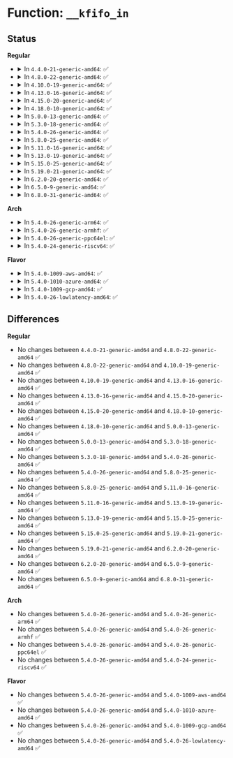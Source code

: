 # Function: <code>__kfifo_in</code>

## Status
<b>Regular</b>
<ul>
<li>
<details>
<summary>In <code>4.4.0-21-generic-amd64</code>: ✅</summary>

```c
unsigned int __kfifo_in(struct __kfifo * fifo, const void * buf, unsigned int len)
```

```json
{
  "name": "__kfifo_in",
  "collision_type": "Unique Global",
  "inline_type": "No",
  "funcs": [
    {
      "addr": 18446744071583032368,
      "name": "__kfifo_in",
      "external": true,
      "loc": "lib/kfifo.c:126",
      "file": "lib/kfifo.c",
      "inline": "seen, unknown",
      "caller_inline": [],
      "caller_func": [
        "drivers/tty/serial/kgdb_nmi.c:kgdb_nmi_poll_knock"
      ]
    }
  ],
  "symbols": [
    {
      "addr": 18446744071583032368,
      "name": "__kfifo_in",
      "section": ".text",
      "bind": "STB_GLOBAL",
      "size": 66
    }
  ]
}
```
</details>
</li>
<li>
<details>
<summary>In <code>4.8.0-22-generic-amd64</code>: ✅</summary>

```c
unsigned int __kfifo_in(struct __kfifo * fifo, const void * buf, unsigned int len)
```

```json
{
  "name": "__kfifo_in",
  "collision_type": "Unique Global",
  "inline_type": "No",
  "funcs": [
    {
      "addr": 18446744071583324832,
      "name": "__kfifo_in",
      "external": true,
      "loc": "lib/kfifo.c:126",
      "file": "lib/kfifo.c",
      "inline": "seen, unknown",
      "caller_inline": [],
      "caller_func": [
        "drivers/tty/serial/kgdb_nmi.c:kgdb_nmi_poll_knock"
      ]
    }
  ],
  "symbols": [
    {
      "addr": 18446744071583324832,
      "name": "__kfifo_in",
      "section": ".text",
      "bind": "STB_GLOBAL",
      "size": 66
    }
  ]
}
```
</details>
</li>
<li>
<details>
<summary>In <code>4.10.0-19-generic-amd64</code>: ✅</summary>

```c
unsigned int __kfifo_in(struct __kfifo * fifo, const void * buf, unsigned int len)
```

```json
{
  "name": "__kfifo_in",
  "collision_type": "Unique Global",
  "inline_type": "No",
  "funcs": [
    {
      "addr": 18446744071583449744,
      "name": "__kfifo_in",
      "external": true,
      "loc": "lib/kfifo.c:126",
      "file": "lib/kfifo.c",
      "inline": "seen, unknown",
      "caller_inline": [],
      "caller_func": [
        "drivers/tty/serial/kgdb_nmi.c:kgdb_nmi_poll_knock"
      ]
    }
  ],
  "symbols": [
    {
      "addr": 18446744071583449744,
      "name": "__kfifo_in",
      "section": ".text",
      "bind": "STB_GLOBAL",
      "size": 66
    }
  ]
}
```
</details>
</li>
<li>
<details>
<summary>In <code>4.13.0-16-generic-amd64</code>: ✅</summary>

```c
unsigned int __kfifo_in(struct __kfifo * fifo, const void * buf, unsigned int len)
```

```json
{
  "name": "__kfifo_in",
  "collision_type": "Unique Global",
  "inline_type": "No",
  "funcs": [
    {
      "addr": 18446744071583470336,
      "name": "__kfifo_in",
      "external": true,
      "loc": "lib/kfifo.c:126",
      "file": "lib/kfifo.c",
      "inline": "seen, unknown",
      "caller_inline": [],
      "caller_func": [
        "drivers/tty/serial/kgdb_nmi.c:kgdb_nmi_poll_knock"
      ]
    }
  ],
  "symbols": [
    {
      "addr": 18446744071583470336,
      "name": "__kfifo_in",
      "section": ".text",
      "bind": "STB_GLOBAL",
      "size": 66
    }
  ]
}
```
</details>
</li>
<li>
<details>
<summary>In <code>4.15.0-20-generic-amd64</code>: ✅</summary>

```c
unsigned int __kfifo_in(struct __kfifo * fifo, const void * buf, unsigned int len)
```

```json
{
  "name": "__kfifo_in",
  "collision_type": "Unique Global",
  "inline_type": "No",
  "funcs": [
    {
      "addr": 18446744071583651280,
      "name": "__kfifo_in",
      "external": true,
      "loc": "lib/kfifo.c:126",
      "file": "lib/kfifo.c",
      "inline": "seen, unknown",
      "caller_inline": [],
      "caller_func": [
        "drivers/tty/serial/kgdb_nmi.c:kgdb_nmi_poll_knock",
        "drivers/usb/host/xhci-dbgtty.c:dbc_tty_write"
      ]
    }
  ],
  "symbols": [
    {
      "addr": 18446744071583651280,
      "name": "__kfifo_in",
      "section": ".text",
      "bind": "STB_GLOBAL",
      "size": 66
    }
  ]
}
```
</details>
</li>
<li>
<details>
<summary>In <code>4.18.0-10-generic-amd64</code>: ✅</summary>

```c
unsigned int __kfifo_in(struct __kfifo * fifo, const void * buf, unsigned int len)
```

```json
{
  "name": "__kfifo_in",
  "collision_type": "Unique Global",
  "inline_type": "No",
  "funcs": [
    {
      "addr": 18446744071583869328,
      "name": "__kfifo_in",
      "external": true,
      "loc": "lib/kfifo.c:126",
      "file": "lib/kfifo.c",
      "inline": "seen, unknown",
      "caller_inline": [],
      "caller_func": [
        "drivers/tty/serial/kgdb_nmi.c:kgdb_nmi_poll_knock",
        "drivers/usb/host/xhci-dbgtty.c:dbc_tty_write"
      ]
    }
  ],
  "symbols": [
    {
      "addr": 18446744071583869328,
      "name": "__kfifo_in",
      "section": ".text",
      "bind": "STB_GLOBAL",
      "size": 46
    }
  ]
}
```
</details>
</li>
<li>
<details>
<summary>In <code>5.0.0-13-generic-amd64</code>: ✅</summary>

```c
unsigned int __kfifo_in(struct __kfifo * fifo, const void * buf, unsigned int len)
```

```json
{
  "name": "__kfifo_in",
  "collision_type": "Unique Global",
  "inline_type": "No",
  "funcs": [
    {
      "addr": 18446744071583954624,
      "name": "__kfifo_in",
      "external": true,
      "loc": "lib/kfifo.c:126",
      "file": "lib/kfifo.c",
      "inline": "seen, unknown",
      "caller_inline": [],
      "caller_func": [
        "drivers/tty/serial/kgdb_nmi.c:kgdb_nmi_poll_knock",
        "drivers/usb/host/xhci-dbgtty.c:dbc_tty_write"
      ]
    }
  ],
  "symbols": [
    {
      "addr": 18446744071583954624,
      "name": "__kfifo_in",
      "section": ".text",
      "bind": "STB_GLOBAL",
      "size": 46
    }
  ]
}
```
</details>
</li>
<li>
<details>
<summary>In <code>5.3.0-18-generic-amd64</code>: ✅</summary>

```c
unsigned int __kfifo_in(struct __kfifo * fifo, const void * buf, unsigned int len)
```

```json
{
  "name": "__kfifo_in",
  "collision_type": "Unique Global",
  "inline_type": "No",
  "funcs": [
    {
      "addr": 18446744071584134480,
      "name": "__kfifo_in",
      "external": true,
      "loc": "lib/kfifo.c:113",
      "file": "lib/kfifo.c",
      "inline": "seen, unknown",
      "caller_inline": [],
      "caller_func": [
        "drivers/pci/pcie/aer.c:aer_recover_queue",
        "drivers/tty/serial/kgdb_nmi.c:kgdb_nmi_poll_knock",
        "drivers/usb/host/xhci-dbgtty.c:dbc_tty_write"
      ]
    }
  ],
  "symbols": [
    {
      "addr": 18446744071584134480,
      "name": "__kfifo_in",
      "section": ".text",
      "bind": "STB_GLOBAL",
      "size": 53
    }
  ]
}
```
</details>
</li>
<li>
<details>
<summary>In <code>5.4.0-26-generic-amd64</code>: ✅</summary>

```c
unsigned int __kfifo_in(struct __kfifo * fifo, const void * buf, unsigned int len)
```

```json
{
  "name": "__kfifo_in",
  "collision_type": "Unique Global",
  "inline_type": "No",
  "funcs": [
    {
      "addr": 18446744071584256880,
      "name": "__kfifo_in",
      "external": true,
      "loc": "lib/kfifo.c:113",
      "file": "lib/kfifo.c",
      "inline": "seen, unknown",
      "caller_inline": [],
      "caller_func": [
        "drivers/pci/pcie/aer.c:aer_recover_queue",
        "drivers/tty/serial/kgdb_nmi.c:kgdb_nmi_poll_knock",
        "drivers/usb/host/xhci-dbgtty.c:dbc_tty_write"
      ]
    }
  ],
  "symbols": [
    {
      "addr": 18446744071584256880,
      "name": "__kfifo_in",
      "section": ".text",
      "bind": "STB_GLOBAL",
      "size": 53
    }
  ]
}
```
</details>
</li>
<li>
<details>
<summary>In <code>5.8.0-25-generic-amd64</code>: ✅</summary>

```c
unsigned int __kfifo_in(struct __kfifo * fifo, const void * buf, unsigned int len)
```

```json
{
  "name": "__kfifo_in",
  "collision_type": "Unique Global",
  "inline_type": "No",
  "funcs": [
    {
      "addr": 18446744071584664384,
      "name": "__kfifo_in",
      "external": true,
      "loc": "lib/kfifo.c:113",
      "file": "lib/kfifo.c",
      "inline": "seen, unknown",
      "caller_inline": [],
      "caller_func": [
        "drivers/gpio/gpiolib.c:lineevent_irq_thread",
        "drivers/pci/pcie/aer.c:aer_recover_queue",
        "drivers/tty/serial/kgdb_nmi.c:kgdb_nmi_poll_one_knock",
        "drivers/usb/host/xhci-dbgtty.c:dbc_tty_write"
      ]
    }
  ],
  "symbols": [
    {
      "addr": 18446744071584664384,
      "name": "__kfifo_in",
      "section": ".text",
      "bind": "STB_GLOBAL",
      "size": 53
    }
  ]
}
```
</details>
</li>
<li>
<details>
<summary>In <code>5.11.0-16-generic-amd64</code>: ✅</summary>

```c
unsigned int __kfifo_in(struct __kfifo * fifo, const void * buf, unsigned int len)
```

```json
{
  "name": "__kfifo_in",
  "collision_type": "Unique Global",
  "inline_type": "No",
  "funcs": [
    {
      "addr": 18446744071584781712,
      "name": "__kfifo_in",
      "external": true,
      "loc": "lib/kfifo.c:113",
      "file": "lib/kfifo.c",
      "inline": "seen, unknown",
      "caller_inline": [],
      "caller_func": [
        "drivers/gpio/gpiolib-cdev.c:linereq_put_event",
        "drivers/pci/pcie/aer.c:aer_recover_queue",
        "drivers/tty/serial/kgdb_nmi.c:kgdb_nmi_poll_one_knock",
        "drivers/usb/host/xhci-dbgtty.c:dbc_tty_write"
      ]
    }
  ],
  "symbols": [
    {
      "addr": 18446744071584781712,
      "name": "__kfifo_in",
      "section": ".text",
      "bind": "STB_GLOBAL",
      "size": 53
    }
  ]
}
```
</details>
</li>
<li>
<details>
<summary>In <code>5.13.0-19-generic-amd64</code>: ✅</summary>

```c
unsigned int __kfifo_in(struct __kfifo * fifo, const void * buf, unsigned int len)
```

```json
{
  "name": "__kfifo_in",
  "collision_type": "Unique Global",
  "inline_type": "No",
  "funcs": [
    {
      "addr": 18446744071584825728,
      "name": "__kfifo_in",
      "external": true,
      "loc": "lib/kfifo.c:113",
      "file": "lib/kfifo.c",
      "inline": "seen, unknown",
      "caller_inline": [],
      "caller_func": [
        "drivers/gpio/gpiolib-cdev.c:linereq_put_event",
        "drivers/pci/pcie/aer.c:aer_recover_queue",
        "drivers/tty/serial/kgdb_nmi.c:kgdb_nmi_poll_one_knock",
        "drivers/usb/host/xhci-dbgtty.c:dbc_tty_write"
      ]
    }
  ],
  "symbols": [
    {
      "addr": 18446744071584825728,
      "name": "__kfifo_in",
      "section": ".text",
      "bind": "STB_GLOBAL",
      "size": 53
    }
  ]
}
```
</details>
</li>
<li>
<details>
<summary>In <code>5.15.0-25-generic-amd64</code>: ✅</summary>

```c
unsigned int __kfifo_in(struct __kfifo * fifo, const void * buf, unsigned int len)
```

```json
{
  "name": "__kfifo_in",
  "collision_type": "Unique Global",
  "inline_type": "No",
  "funcs": [
    {
      "addr": 18446744071585244128,
      "name": "__kfifo_in",
      "external": true,
      "loc": "lib/kfifo.c:113",
      "file": "lib/kfifo.c",
      "inline": "seen, unknown",
      "caller_inline": [],
      "caller_func": [
        "drivers/gpio/gpiolib-cdev.c:linereq_put_event",
        "drivers/pci/pcie/aer.c:aer_recover_queue",
        "drivers/tty/serial/kgdb_nmi.c:kgdb_nmi_poll_one_knock",
        "drivers/usb/host/xhci-dbgtty.c:dbc_tty_write"
      ]
    }
  ],
  "symbols": [
    {
      "addr": 18446744071585244128,
      "name": "__kfifo_in",
      "section": ".text",
      "bind": "STB_GLOBAL",
      "size": 53
    }
  ]
}
```
</details>
</li>
<li>
<details>
<summary>In <code>5.19.0-21-generic-amd64</code>: ✅</summary>

```c
unsigned int __kfifo_in(struct __kfifo * fifo, const void * buf, unsigned int len)
```

```json
{
  "name": "__kfifo_in",
  "collision_type": "Unique Global",
  "inline_type": "No",
  "funcs": [
    {
      "addr": 18446744071586085408,
      "name": "__kfifo_in",
      "external": true,
      "loc": "lib/kfifo.c:113",
      "file": "lib/kfifo.c",
      "inline": "seen, unknown",
      "caller_inline": [],
      "caller_func": [
        "drivers/gpio/gpiolib-cdev.c:lineinfo_changed_notify",
        "drivers/gpio/gpiolib-cdev.c:lineevent_irq_thread",
        "drivers/gpio/gpiolib-cdev.c:linereq_put_event",
        "drivers/gpio/gpiolib-cdev.c:linereq_put_event",
        "drivers/pci/pcie/aer.c:aer_recover_queue",
        "drivers/tty/serial/kgdb_nmi.c:kgdb_nmi_poll_one_knock",
        "drivers/usb/host/xhci-dbgtty.c:dbc_tty_write"
      ]
    }
  ],
  "symbols": [
    {
      "addr": 18446744071586085408,
      "name": "__kfifo_in",
      "section": ".text",
      "bind": "STB_GLOBAL",
      "size": 58
    }
  ]
}
```
</details>
</li>
<li>
<details>
<summary>In <code>6.2.0-20-generic-amd64</code>: ✅</summary>

```c
unsigned int __kfifo_in(struct __kfifo * fifo, const void * buf, unsigned int len)
```

```json
{
  "name": "__kfifo_in",
  "collision_type": "Unique Global",
  "inline_type": "No",
  "funcs": [
    {
      "addr": 18446744071587068080,
      "name": "__kfifo_in",
      "external": true,
      "loc": "lib/kfifo.c:113",
      "file": "lib/kfifo.c",
      "inline": "seen, unknown",
      "caller_inline": [],
      "caller_func": [
        "drivers/gpio/gpiolib-cdev.c:lineinfo_changed_notify",
        "drivers/gpio/gpiolib-cdev.c:lineevent_irq_thread",
        "drivers/gpio/gpiolib-cdev.c:linereq_put_event",
        "drivers/gpio/gpiolib-cdev.c:linereq_put_event",
        "drivers/pci/pcie/aer.c:aer_recover_queue",
        "drivers/tty/serial/kgdb_nmi.c:kgdb_nmi_poll_one_knock",
        "drivers/usb/host/xhci-dbgtty.c:dbc_tty_write"
      ]
    }
  ],
  "symbols": [
    {
      "addr": 18446744071587068080,
      "name": "__kfifo_in",
      "section": ".text",
      "bind": "STB_GLOBAL",
      "size": 58
    }
  ]
}
```
</details>
</li>
<li>
<details>
<summary>In <code>6.5.0-9-generic-amd64</code>: ✅</summary>

```c
unsigned int __kfifo_in(struct __kfifo * fifo, const void * buf, unsigned int len)
```

```json
{
  "name": "__kfifo_in",
  "collision_type": "Unique Global",
  "inline_type": "No",
  "funcs": [
    {
      "addr": 18446744071587326656,
      "name": "__kfifo_in",
      "external": true,
      "loc": "lib/kfifo.c:113",
      "file": "lib/kfifo.c",
      "inline": "seen, unknown",
      "caller_inline": [],
      "caller_func": [
        "drivers/gpio/gpiolib-cdev.c:lineinfo_changed_notify",
        "drivers/gpio/gpiolib-cdev.c:lineevent_irq_thread",
        "drivers/gpio/gpiolib-cdev.c:linereq_put_event",
        "drivers/gpio/gpiolib-cdev.c:linereq_put_event",
        "drivers/pci/pcie/aer.c:aer_recover_queue",
        "drivers/tty/serial/kgdb_nmi.c:kgdb_nmi_poll_one_knock",
        "drivers/usb/host/xhci-dbgtty.c:dbc_tty_write"
      ]
    }
  ],
  "symbols": [
    {
      "addr": 18446744071587326656,
      "name": "__kfifo_in",
      "section": ".text",
      "bind": "STB_GLOBAL",
      "size": 58
    }
  ]
}
```
</details>
</li>
<li>
<details>
<summary>In <code>6.8.0-31-generic-amd64</code>: ✅</summary>

```c
unsigned int __kfifo_in(struct __kfifo * fifo, const void * buf, unsigned int len)
```

```json
{
  "name": "__kfifo_in",
  "collision_type": "Unique Global",
  "inline_type": "No",
  "funcs": [
    {
      "addr": 18446744071587610016,
      "name": "__kfifo_in",
      "external": true,
      "loc": "lib/kfifo.c:113",
      "file": "lib/kfifo.c",
      "inline": "seen, unknown",
      "caller_inline": [],
      "caller_func": [
        "drivers/gpio/gpiolib-cdev.c:lineinfo_changed_notify",
        "drivers/gpio/gpiolib-cdev.c:lineevent_irq_thread",
        "drivers/gpio/gpiolib-cdev.c:linereq_put_event",
        "drivers/gpio/gpiolib-cdev.c:linereq_put_event",
        "drivers/pci/pcie/aer.c:aer_recover_queue",
        "drivers/tty/serial/kgdb_nmi.c:kgdb_nmi_poll_one_knock",
        "drivers/usb/host/xhci-dbgtty.c:dbc_tty_write"
      ]
    }
  ],
  "symbols": [
    {
      "addr": 18446744071587610016,
      "name": "__kfifo_in",
      "section": ".text",
      "bind": "STB_GLOBAL",
      "size": 58
    }
  ]
}
```
</details>
</li>
</ul>
<b>Arch</b>
<ul>
<li>
<details>
<summary>In <code>5.4.0-26-generic-arm64</code>: ✅</summary>

```c
unsigned int __kfifo_in(struct __kfifo * fifo, const void * buf, unsigned int len)
```

```json
{
  "name": "__kfifo_in",
  "collision_type": "Unique Global",
  "inline_type": "No",
  "funcs": [
    {
      "addr": 18446603336496135528,
      "name": "__kfifo_in",
      "external": true,
      "loc": "lib/kfifo.c:113",
      "file": "lib/kfifo.c",
      "inline": "seen, unknown",
      "caller_inline": [],
      "caller_func": [
        "drivers/pci/pcie/aer.c:aer_recover_queue",
        "drivers/tty/serial/kgdb_nmi.c:kgdb_nmi_poll_knock",
        "drivers/usb/host/xhci-dbgtty.c:dbc_tty_write"
      ]
    }
  ],
  "symbols": [
    {
      "addr": 18446603336496135528,
      "name": "__kfifo_in",
      "section": ".text",
      "bind": "STB_GLOBAL",
      "size": 80
    }
  ]
}
```
</details>
</li>
<li>
<details>
<summary>In <code>5.4.0-26-generic-armhf</code>: ✅</summary>

```c
unsigned int __kfifo_in(struct __kfifo * fifo, const void * buf, unsigned int len)
```

```json
{
  "name": "__kfifo_in",
  "collision_type": "Unique Global",
  "inline_type": "No",
  "funcs": [
    {
      "addr": 3229458604,
      "name": "__kfifo_in",
      "external": true,
      "loc": "lib/kfifo.c:113",
      "file": "lib/kfifo.c",
      "inline": "seen, unknown",
      "caller_inline": [],
      "caller_func": [
        "drivers/tty/serial/kgdb_nmi.c:kgdb_nmi_poll_knock",
        "drivers/usb/host/xhci-dbgtty.c:dbc_tty_write"
      ]
    }
  ],
  "symbols": [
    {
      "addr": 3229458604,
      "name": "__kfifo_in",
      "section": ".text",
      "bind": "STB_GLOBAL",
      "size": 72
    }
  ]
}
```
</details>
</li>
<li>
<details>
<summary>In <code>5.4.0-26-generic-ppc64el</code>: ✅</summary>

```c
unsigned int __kfifo_in(struct __kfifo * fifo, const void * buf, unsigned int len)
```

```json
{
  "name": "__kfifo_in",
  "collision_type": "Unique Global",
  "inline_type": "No",
  "funcs": [
    {
      "addr": 13835058055290393232,
      "name": "__kfifo_in",
      "external": true,
      "loc": "lib/kfifo.c:113",
      "file": "lib/kfifo.c",
      "inline": "seen, unknown",
      "caller_inline": [],
      "caller_func": [
        "drivers/tty/serial/kgdb_nmi.c:kgdb_nmi_poll_knock",
        "drivers/tty/serial/kgdb_nmi.c:kgdb_nmi_poll_knock",
        "drivers/usb/host/xhci-dbgtty.c:dbc_tty_write"
      ]
    }
  ],
  "symbols": [
    {
      "addr": 13835058055290393232,
      "name": "__kfifo_in",
      "section": ".text",
      "bind": "STB_GLOBAL",
      "size": 132
    }
  ]
}
```
</details>
</li>
<li>
<details>
<summary>In <code>5.4.0-24-generic-riscv64</code>: ✅</summary>

```c
unsigned int __kfifo_in(struct __kfifo * fifo, const void * buf, unsigned int len)
```

```json
{
  "name": "__kfifo_in",
  "collision_type": "Unique Global",
  "inline_type": "No",
  "funcs": [
    {
      "addr": 18446743936275193102,
      "name": "__kfifo_in",
      "external": true,
      "loc": "lib/kfifo.c:113",
      "file": "lib/kfifo.c",
      "inline": "seen, unknown",
      "caller_inline": [],
      "caller_func": [
        "drivers/usb/host/xhci-dbgtty.c:dbc_tty_write"
      ]
    }
  ],
  "symbols": [
    {
      "addr": 18446743936275193102,
      "name": "__kfifo_in",
      "section": ".text",
      "bind": "STB_GLOBAL",
      "size": 80
    }
  ]
}
```
</details>
</li>
</ul>
<b>Flavor</b>
<ul>
<li>
<details>
<summary>In <code>5.4.0-1009-aws-amd64</code>: ✅</summary>

```c
unsigned int __kfifo_in(struct __kfifo * fifo, const void * buf, unsigned int len)
```

```json
{
  "name": "__kfifo_in",
  "collision_type": "Unique Global",
  "inline_type": "No",
  "funcs": [
    {
      "addr": 18446744071584225616,
      "name": "__kfifo_in",
      "external": true,
      "loc": "lib/kfifo.c:113",
      "file": "lib/kfifo.c",
      "inline": "seen, unknown",
      "caller_inline": [],
      "caller_func": [
        "drivers/tty/serial/kgdb_nmi.c:kgdb_nmi_poll_knock"
      ]
    }
  ],
  "symbols": [
    {
      "addr": 18446744071584225616,
      "name": "__kfifo_in",
      "section": ".text",
      "bind": "STB_GLOBAL",
      "size": 53
    }
  ]
}
```
</details>
</li>
<li>
<details>
<summary>In <code>5.4.0-1010-azure-amd64</code>: ✅</summary>

```c
unsigned int __kfifo_in(struct __kfifo * fifo, const void * buf, unsigned int len)
```

```json
{
  "name": "__kfifo_in",
  "collision_type": "Unique Global",
  "inline_type": "No",
  "funcs": [
    {
      "addr": 18446744071584160832,
      "name": "__kfifo_in",
      "external": true,
      "loc": "lib/kfifo.c:113",
      "file": "lib/kfifo.c",
      "inline": "seen, unknown",
      "caller_inline": [],
      "caller_func": [
        "drivers/pci/pcie/aer.c:aer_recover_queue",
        "drivers/tty/serial/kgdb_nmi.c:kgdb_nmi_poll_knock",
        "drivers/usb/host/xhci-dbgtty.c:dbc_tty_write"
      ]
    }
  ],
  "symbols": [
    {
      "addr": 18446744071584160832,
      "name": "__kfifo_in",
      "section": ".text",
      "bind": "STB_GLOBAL",
      "size": 53
    }
  ]
}
```
</details>
</li>
<li>
<details>
<summary>In <code>5.4.0-1009-gcp-amd64</code>: ✅</summary>

```c
unsigned int __kfifo_in(struct __kfifo * fifo, const void * buf, unsigned int len)
```

```json
{
  "name": "__kfifo_in",
  "collision_type": "Unique Global",
  "inline_type": "No",
  "funcs": [
    {
      "addr": 18446744071584209376,
      "name": "__kfifo_in",
      "external": true,
      "loc": "lib/kfifo.c:113",
      "file": "lib/kfifo.c",
      "inline": "seen, unknown",
      "caller_inline": [],
      "caller_func": [
        "drivers/pci/pcie/aer.c:aer_recover_queue",
        "drivers/tty/serial/kgdb_nmi.c:kgdb_nmi_poll_knock",
        "drivers/usb/host/xhci-dbgtty.c:dbc_tty_write"
      ]
    }
  ],
  "symbols": [
    {
      "addr": 18446744071584209376,
      "name": "__kfifo_in",
      "section": ".text",
      "bind": "STB_GLOBAL",
      "size": 53
    }
  ]
}
```
</details>
</li>
<li>
<details>
<summary>In <code>5.4.0-26-lowlatency-amd64</code>: ✅</summary>

```c
unsigned int __kfifo_in(struct __kfifo * fifo, const void * buf, unsigned int len)
```

```json
{
  "name": "__kfifo_in",
  "collision_type": "Unique Global",
  "inline_type": "No",
  "funcs": [
    {
      "addr": 18446744071584313936,
      "name": "__kfifo_in",
      "external": true,
      "loc": "lib/kfifo.c:113",
      "file": "lib/kfifo.c",
      "inline": "seen, unknown",
      "caller_inline": [],
      "caller_func": [
        "drivers/pci/pcie/aer.c:aer_recover_queue",
        "drivers/tty/serial/kgdb_nmi.c:kgdb_nmi_poll_knock",
        "drivers/usb/host/xhci-dbgtty.c:dbc_tty_write"
      ]
    }
  ],
  "symbols": [
    {
      "addr": 18446744071584313936,
      "name": "__kfifo_in",
      "section": ".text",
      "bind": "STB_GLOBAL",
      "size": 53
    }
  ]
}
```
</details>
</li>
</ul>

## Differences
<b>Regular</b>
<ul>
<li>
No changes between <code>4.4.0-21-generic-amd64</code> and <code>4.8.0-22-generic-amd64</code> ✅
</li>
<li>
No changes between <code>4.8.0-22-generic-amd64</code> and <code>4.10.0-19-generic-amd64</code> ✅
</li>
<li>
No changes between <code>4.10.0-19-generic-amd64</code> and <code>4.13.0-16-generic-amd64</code> ✅
</li>
<li>
No changes between <code>4.13.0-16-generic-amd64</code> and <code>4.15.0-20-generic-amd64</code> ✅
</li>
<li>
No changes between <code>4.15.0-20-generic-amd64</code> and <code>4.18.0-10-generic-amd64</code> ✅
</li>
<li>
No changes between <code>4.18.0-10-generic-amd64</code> and <code>5.0.0-13-generic-amd64</code> ✅
</li>
<li>
No changes between <code>5.0.0-13-generic-amd64</code> and <code>5.3.0-18-generic-amd64</code> ✅
</li>
<li>
No changes between <code>5.3.0-18-generic-amd64</code> and <code>5.4.0-26-generic-amd64</code> ✅
</li>
<li>
No changes between <code>5.4.0-26-generic-amd64</code> and <code>5.8.0-25-generic-amd64</code> ✅
</li>
<li>
No changes between <code>5.8.0-25-generic-amd64</code> and <code>5.11.0-16-generic-amd64</code> ✅
</li>
<li>
No changes between <code>5.11.0-16-generic-amd64</code> and <code>5.13.0-19-generic-amd64</code> ✅
</li>
<li>
No changes between <code>5.13.0-19-generic-amd64</code> and <code>5.15.0-25-generic-amd64</code> ✅
</li>
<li>
No changes between <code>5.15.0-25-generic-amd64</code> and <code>5.19.0-21-generic-amd64</code> ✅
</li>
<li>
No changes between <code>5.19.0-21-generic-amd64</code> and <code>6.2.0-20-generic-amd64</code> ✅
</li>
<li>
No changes between <code>6.2.0-20-generic-amd64</code> and <code>6.5.0-9-generic-amd64</code> ✅
</li>
<li>
No changes between <code>6.5.0-9-generic-amd64</code> and <code>6.8.0-31-generic-amd64</code> ✅
</li>
</ul>
<b>Arch</b>
<ul>
<li>
No changes between <code>5.4.0-26-generic-amd64</code> and <code>5.4.0-26-generic-arm64</code> ✅
</li>
<li>
No changes between <code>5.4.0-26-generic-amd64</code> and <code>5.4.0-26-generic-armhf</code> ✅
</li>
<li>
No changes between <code>5.4.0-26-generic-amd64</code> and <code>5.4.0-26-generic-ppc64el</code> ✅
</li>
<li>
No changes between <code>5.4.0-26-generic-amd64</code> and <code>5.4.0-24-generic-riscv64</code> ✅
</li>
</ul>
<b>Flavor</b>
<ul>
<li>
No changes between <code>5.4.0-26-generic-amd64</code> and <code>5.4.0-1009-aws-amd64</code> ✅
</li>
<li>
No changes between <code>5.4.0-26-generic-amd64</code> and <code>5.4.0-1010-azure-amd64</code> ✅
</li>
<li>
No changes between <code>5.4.0-26-generic-amd64</code> and <code>5.4.0-1009-gcp-amd64</code> ✅
</li>
<li>
No changes between <code>5.4.0-26-generic-amd64</code> and <code>5.4.0-26-lowlatency-amd64</code> ✅
</li>
</ul>
